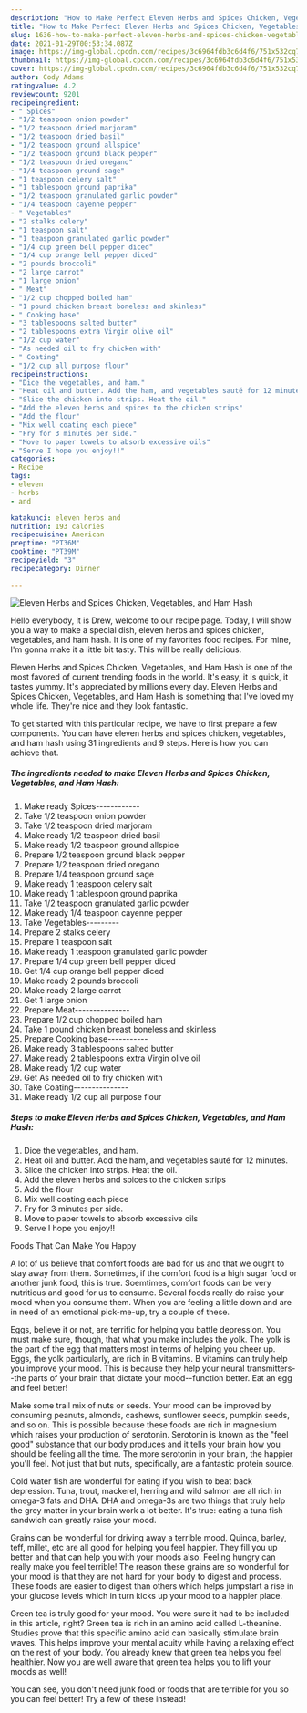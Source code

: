 ```yaml
---
description: "How to Make Perfect Eleven Herbs and Spices Chicken, Vegetables, and Ham Hash"
title: "How to Make Perfect Eleven Herbs and Spices Chicken, Vegetables, and Ham Hash"
slug: 1636-how-to-make-perfect-eleven-herbs-and-spices-chicken-vegetables-and-ham-hash
date: 2021-01-29T00:53:34.087Z
image: https://img-global.cpcdn.com/recipes/3c6964fdb3c6d4f6/751x532cq70/eleven-herbs-and-spices-chicken-vegetables-and-ham-hash-recipe-main-photo.jpg
thumbnail: https://img-global.cpcdn.com/recipes/3c6964fdb3c6d4f6/751x532cq70/eleven-herbs-and-spices-chicken-vegetables-and-ham-hash-recipe-main-photo.jpg
cover: https://img-global.cpcdn.com/recipes/3c6964fdb3c6d4f6/751x532cq70/eleven-herbs-and-spices-chicken-vegetables-and-ham-hash-recipe-main-photo.jpg
author: Cody Adams
ratingvalue: 4.2
reviewcount: 9201
recipeingredient:
- " Spices"
- "1/2 teaspoon onion powder"
- "1/2 teaspoon dried marjoram"
- "1/2 teaspoon dried basil"
- "1/2 teaspoon ground allspice"
- "1/2 teaspoon ground black pepper"
- "1/2 teaspoon dried oregano"
- "1/4 teaspoon ground sage"
- "1 teaspoon celery salt"
- "1 tablespoon ground paprika"
- "1/2 teaspoon granulated garlic powder"
- "1/4 teaspoon cayenne pepper"
- " Vegetables"
- "2 stalks celery"
- "1 teaspoon salt"
- "1 teaspoon granulated garlic powder"
- "1/4 cup green bell pepper diced"
- "1/4 cup orange bell pepper diced"
- "2 pounds broccoli"
- "2 large carrot"
- "1 large onion"
- " Meat"
- "1/2 cup chopped boiled ham"
- "1 pound chicken breast boneless and skinless"
- " Cooking base"
- "3 tablespoons salted butter"
- "2 tablespoons extra Virgin olive oil"
- "1/2 cup water"
- "As needed oil to fry chicken with"
- " Coating"
- "1/2 cup all purpose flour"
recipeinstructions:
- "Dice the vegetables, and ham."
- "Heat oil and butter. Add the ham, and vegetables sauté for 12 minutes."
- "Slice the chicken into strips. Heat the oil."
- "Add the eleven herbs and spices to the chicken strips"
- "Add the flour"
- "Mix well coating each piece"
- "Fry for 3 minutes per side."
- "Move to paper towels to absorb excessive oils"
- "Serve I hope you enjoy!!"
categories:
- Recipe
tags:
- eleven
- herbs
- and

katakunci: eleven herbs and 
nutrition: 193 calories
recipecuisine: American
preptime: "PT36M"
cooktime: "PT39M"
recipeyield: "3"
recipecategory: Dinner

---
```



![Eleven Herbs and Spices Chicken, Vegetables, and Ham Hash](https://img-global.cpcdn.com/recipes/3c6964fdb3c6d4f6/751x532cq70/eleven-herbs-and-spices-chicken-vegetables-and-ham-hash-recipe-main-photo.jpg)

Hello everybody, it is Drew, welcome to our recipe page. Today, I will show you a way to make a special dish, eleven herbs and spices chicken, vegetables, and ham hash. It is one of my favorites food recipes. For mine, I'm gonna make it a little bit tasty. This will be really delicious.



Eleven Herbs and Spices Chicken, Vegetables, and Ham Hash is one of the most favored of current trending foods in the world. It's easy, it is quick, it tastes yummy. It's appreciated by millions every day. Eleven Herbs and Spices Chicken, Vegetables, and Ham Hash is something that I've loved my whole life. They're nice and they look fantastic.


To get started with this particular recipe, we have to first prepare a few components. You can have eleven herbs and spices chicken, vegetables, and ham hash using 31 ingredients and 9 steps. Here is how you can achieve that.

<!--inarticleads1-->

##### The ingredients needed to make Eleven Herbs and Spices Chicken, Vegetables, and Ham Hash:

1. Make ready  Spices------------
1. Take 1/2 teaspoon onion powder
1. Take 1/2 teaspoon dried marjoram
1. Make ready 1/2 teaspoon dried basil
1. Make ready 1/2 teaspoon ground allspice
1. Prepare 1/2 teaspoon ground black pepper
1. Prepare 1/2 teaspoon dried oregano
1. Prepare 1/4 teaspoon ground sage
1. Make ready 1 teaspoon celery salt
1. Make ready 1 tablespoon ground paprika
1. Take 1/2 teaspoon granulated garlic powder
1. Make ready 1/4 teaspoon cayenne pepper
1. Take  Vegetables---------
1. Prepare 2 stalks celery
1. Prepare 1 teaspoon salt
1. Make ready 1 teaspoon granulated garlic powder
1. Prepare 1/4 cup green bell pepper diced
1. Get 1/4 cup orange bell pepper diced
1. Make ready 2 pounds broccoli
1. Make ready 2 large carrot
1. Get 1 large onion
1. Prepare  Meat---------------
1. Prepare 1/2 cup chopped boiled ham
1. Take 1 pound chicken breast boneless and skinless
1. Prepare  Cooking base-----------
1. Make ready 3 tablespoons salted butter
1. Make ready 2 tablespoons extra Virgin olive oil
1. Make ready 1/2 cup water
1. Get As needed oil to fry chicken with
1. Take  Coating---------------
1. Make ready 1/2 cup all purpose flour




<!--inarticleads2-->

##### Steps to make Eleven Herbs and Spices Chicken, Vegetables, and Ham Hash:

1. Dice the vegetables, and ham.
1. Heat oil and butter. Add the ham, and vegetables sauté for 12 minutes.
1. Slice the chicken into strips. Heat the oil.
1. Add the eleven herbs and spices to the chicken strips
1. Add the flour
1. Mix well coating each piece
1. Fry for 3 minutes per side.
1. Move to paper towels to absorb excessive oils
1. Serve I hope you enjoy!!




Foods That Can Make You Happy


A lot of us believe that comfort foods are bad for us and that we ought to stay away from them. Sometimes, if the comfort food is a high sugar food or another junk food, this is true. Soemtimes, comfort foods can be very nutritious and good for us to consume. Several foods really do raise your mood when you consume them. When you are feeling a little down and are in need of an emotional pick-me-up, try a couple of these.

Eggs, believe it or not, are terrific for helping you battle depression. You must make sure, though, that what you make includes the yolk. The yolk is the part of the egg that matters most in terms of helping you cheer up. Eggs, the yolk particularly, are rich in B vitamins. B vitamins can truly help you improve your mood. This is because they help your neural transmitters--the parts of your brain that dictate your mood--function better. Eat an egg and feel better!

Make some trail mix of nuts or seeds. Your mood can be improved by consuming peanuts, almonds, cashews, sunflower seeds, pumpkin seeds, and so on. This is possible because these foods are rich in magnesium which raises your production of serotonin. Serotonin is known as the "feel good" substance that our body produces and it tells your brain how you should be feeling all the time. The more serotonin in your brain, the happier you'll feel. Not just that but nuts, specifically, are a fantastic protein source.

Cold water fish are wonderful for eating if you wish to beat back depression. Tuna, trout, mackerel, herring and wild salmon are all rich in omega-3 fats and DHA. DHA and omega-3s are two things that truly help the grey matter in your brain work a lot better. It's true: eating a tuna fish sandwich can greatly raise your mood. 

Grains can be wonderful for driving away a terrible mood. Quinoa, barley, teff, millet, etc are all good for helping you feel happier. They fill you up better and that can help you with your moods also. Feeling hungry can really make you feel terrible! The reason these grains are so wonderful for your mood is that they are not hard for your body to digest and process. These foods are easier to digest than others which helps jumpstart a rise in your glucose levels which in turn kicks up your mood to a happier place.

Green tea is truly good for your mood. You were sure it had to be included in this article, right? Green tea is rich in an amino acid called L-theanine. Studies prove that this specific amino acid can basically stimulate brain waves. This helps improve your mental acuity while having a relaxing effect on the rest of your body. You already knew that green tea helps you feel healthier. Now you are well aware that green tea helps you to lift your moods as well!

You can see, you don't need junk food or foods that are terrible for you so you can feel better! Try a few of these instead!

